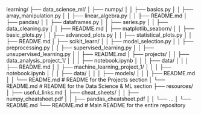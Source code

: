 learning/
├── data_science_ml/
│   ├── numpy/
│   │   ├── basics.py
│   │   ├── array_manipulation.py
│   │   ├── linear_algebra.py
│   │   ├── README.md
│   ├── pandas/
│   │   ├── dataframes.py
│   │   ├── series.py
│   │   ├── data_cleaning.py
│   │   ├── README.md
│   ├── matplotlib_seaborn/
│   │   ├── basic_plots.py
│   │   ├── advanced_plots.py
│   │   ├── statistical_plots.py
│   │   ├── README.md
│   ├── scikit_learn/
│   │   ├── model_selection.py
│   │   ├── preprocessing.py
│   │   ├── supervised_learning.py
│   │   ├── unsupervised_learning.py
│   │   ├── README.md
│   ├── projects/
│   │   ├── data_analysis_project_1/
│   │   │   ├── notebook.ipynb
│   │   │   ├── data/
│   │   │   ├── README.md
│   │   ├── machine_learning_project_1/
│   │   │   ├── notebook.ipynb
│   │   │   ├── data/
│   │   │   ├── models/
│   │   │   ├── README.md
│   │   └── README.md     # README for the Projects section
│   └── README.md         # README for the Data Science & ML section
├── resources/
│   ├── useful_links.md
│   ├── cheat_sheets/
│   │   ├── numpy_cheatsheet.pdf
│   │   ├── pandas_cheatsheet.pdf
│   │   └── ...
│   └── README.md
└── README.md             # Main README for the entire repository

